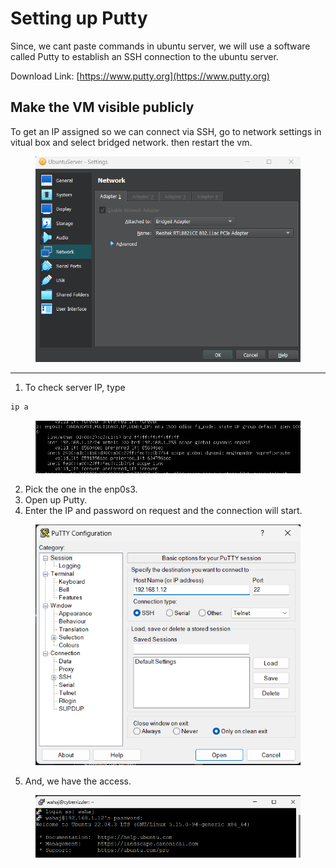 # Setting up Putty

Since, we cant paste commands in ubuntu server, we will use a software called Putty to establish an SSH connection to the ubuntu server.

Download Link: [https://www.putty.org](https://www.putty.org)

## Make the VM visible publicly

To get an IP assigned so we can connect via SSH, go to network settings in vitual box and select bridged network. then restart the vm.

<figure><img src="../../.gitbook/assets/image (3) (1).png" alt=""><figcaption></figcaption></figure>

***

1. To check server IP, type&#x20;

```bash
ip a
```

<figure><img src="../../.gitbook/assets/image (3).png" alt=""><figcaption></figcaption></figure>

2. Pick the one in the enp0s3.
3. Open up Putty.
4. Enter the IP and password on request and the connection will start.

<figure><img src="../../.gitbook/assets/image (1) (1).png" alt=""><figcaption></figcaption></figure>

5. And, we have the access.

<figure><img src="../../.gitbook/assets/image (2) (1).png" alt=""><figcaption></figcaption></figure>
